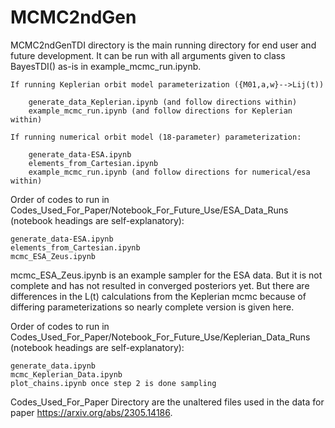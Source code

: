 # MCMC2ndGen

MCMC2ndGenTDI directory is the main running directory for end user and future development. It can be run with all 
arguments given to class BayesTDI() as-is in example_mcmc_run.ipynb.

    If running Keplerian orbit model parameterization ({M01,a,w}-->Lij(t))

        generate_data_Keplerian.ipynb (and follow directions within)
        example_mcmc_run.ipynb (and follow directions for Keplerian within)

    If running numerical orbit model (18-parameter) parameterization:

        generate_data-ESA.ipynb
        elements_from_Cartesian.ipynb
        example_mcmc_run.ipynb (and follow directions for numerical/esa within)



Order of codes to run in Codes_Used_For_Paper/Notebook_For_Future_Use/ESA_Data_Runs (notebook headings are self-explanatory):

    generate_data-ESA.ipynb
    elements_from_Cartesian.ipynb
    mcmc_ESA_Zeus.ipynb

mcmc_ESA_Zeus.ipynb is an example sampler for the ESA data. But it is not complete and has not resulted in converged posteriors yet. But there are differences in the L(t) calculations from the Keplerian mcmc because of differing parameterizations so nearly complete version is given here.


Order of codes to run in Codes_Used_For_Paper/Notebook_For_Future_Use/Keplerian_Data_Runs (notebook headings are self-explanatory):

    generate_data.ipynb
    mcmc_Keplerian_Data.ipynb
    plot_chains.ipynb once step 2 is done sampling

Codes_Used_For_Paper Directory are the unaltered files used in the data for paper https://arxiv.org/abs/2305.14186.
